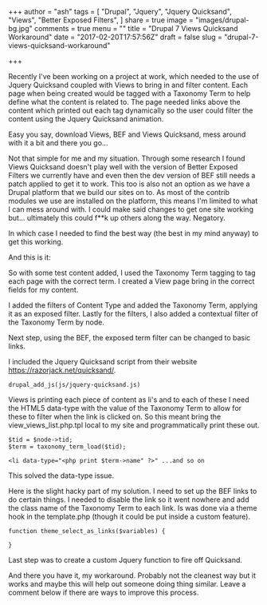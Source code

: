 +++
author = "ash"
tags = [
  "Drupal",
  "Jquery",
  "Jquery Quicksand",
  "Views",
  "Better Exposed Filters",
]
share = true
image = "images/drupal-bg.jpg"
comments = true
menu = ""
title = "Drupal 7 Views Quicksand Workaround"
date = "2017-02-20T17:57:56Z"
draft = false
slug = "drupal-7-views-quicksand-workaround"

+++

Recently I've been working on a project at work, which needed to the use of Jquery Quicksand coupled with Views to bring in and filter content. Each page when being created would be tagged with a Taxonomy Term to help define what the content is related to. The page needed links above the content which printed out each tag dynamically so the user could filter the content using the Jquery Quicksand animation.

Easy you say, download Views, BEF and Views Quicksand, mess around with it a bit and there you go...

Not that simple for me and my situation. Through some research I found Views Quicksand doesn't play well with the version of Better Exposed Filters we currently have and even then the dev version of BEF still needs a patch applied to get it to work. This too is also not an option as we have a Drupal platform that we build our sites on to. As most of the contrib modules we use are installed on the platform, this means I'm limited to what I can mess around with. I could make said changes to get one site working but... ultimately this could f**k up others along the way. Negatory.

In which case I needed to find the best way (the best in my mind anyway) to get this working.

And this is it:

So with some test content added, I used the Taxonomy Term tagging to tag each page with the correct term. I created a View page bring in the correct fields for my content.

<!--image-->

I added the filters of Content Type and added the Taxonomy Term, applying it as an exposed filter.
Lastly for the filters, I also added a contextual filter of the Taxonomy Term by node.

Next step, using the BEF, the exposed term filter can be changed to basic links.

<!--image-->

I included the Jquery Quicksand script from their website <a href="https://razorjack.net/quicksand/">https://razorjack.net/quicksand/</a>.

```
drupal_add_js(js/jquery-quicksand.js)
```

Views is printing each piece of content as li's and to each of these I need the HTML5 data-type with the value of the Taxonomy Term to allow for these to filter when the link is clicked on. So this meant bring the view_views_list.php.tpl local to my site and programmatically print these out.

```
$tid = $node->tid;
$term = taxonomy_term_load($tid);

<li data-type="<php print $term->name" ?>" ...and so on
```

This solved the data-type issue.

Here is the slight hacky part of my solution. I need to set up the BEF links to do certain things. I needed to disable the link so it went nowhere and add the class name of the Taxonomy Term to each link. Is was done via a theme hook in the template.php (though it could be put inside a custom feature).

```
function theme_select_as_links($variables) {

}
```

Last step was to create a custom Jquery function to fire off Quicksand.

And there you have it, my workaround. Probably not the cleanest way but it works and maybe this will help out someone doing thing similar. Leave a comment below if there are ways to improve this process.
